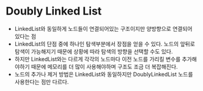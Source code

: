 # Doubly Linked List

- LinkedList와 동일하게 노드들이 연결되어있는 구조이지만 양방향으로 연결되어 있다는 점
- LinkedList의 단점 중에 하나인 탐색부분에서 장점을 얻을 수 있다. 노드의 앞뒤로 탐색이 가능해지기 때문에 상황에 따라 탐색의 방향을 선택할 수도 있다.
- 하지만 LinkedList와는 다르게 각각의 노드마다 이전 노드를 가리킬 변수를 추가해야하기 때문에 메모리를 더 많이 사용해야하며 구조도 조금 더 복잡해진다.
- 노드의 추가나 제거 방법은 LinkedList와 동일하지만 DoublyLinkedList 노드를 사용한다는 점만 다르다.

